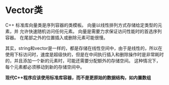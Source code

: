 # Vector类
C++ 标准库向量类是序列容器的类模板。 向量以线性排列方式存储给定类型的元素，并
允许快速随机访问任何元素。 向量是需要力求保证访问性能时的首选序列容器。
在尾部之外的位置插入或删除元素可能很慢。

其实，string和vector是一样的，都是存储在线性空间中，由于是线性的，所以在使用下标访问时，速度是超级快的，但是在中间执行插入和删除操作时是非常耗时的，并且添加一个新的元素时，可能还需要分配额外的存储空间。
这种情况下，每个元素都必须移动到新的存储空间中。

**现代C++程序应该使用标准库容器，而不是更原始的数据结构，如内置数组**





